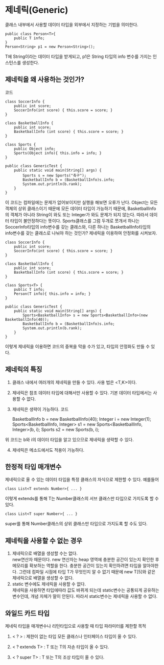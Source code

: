# 제네릭(Generic)
클래스 내부에서 사용할 데이터 타입을 외부에서 지정하는 기법을 의미한다.

    public class Person<T>{
        public T info;
    }
    Person<String> p1 = new Person<String>();

T에 String이라는 데이터 타입을 받게되고, p1은 String 타입의 info 변수를 가지는 인스턴스를 생성한다.

## 제네릭을 왜 사용하는 것인가?
코드

    class SoccerInfo {
        public int score;
        SoccerInfo(int score) { this.score = score; }
    }

    class BasketballInfo {
        public int score;
        BasketballInfo (int score) { this.score = score; }
    }

    class Sports {
        public Object info;
        Sports(Object info){ this.info = info; }
    }

    public class GenericTest {
        public static void main(String[] args) {
            Sports s = new Sports("축구");
            BasketballInfo b = (BasketballInfo)s.info;
            System.out.println(b.rank);
        }
    }

이 코드는 컴파일에는 문제가 없어보이지만 실행을 해보면 오류가 난다.
Object는 모든 객체의 상위 클래스이기 때문에 모든 데이터 타입이 가능하기 때문에, BasketballInfo의 객체가 아니라 String이 와도 또는 Integer가 와도 문제가 되지 않는다. 따라서 데이터 타입이 불안정하다는 뜻이다. Sports클래스를 그럼 두개로 쪼개서 하나는 SoccerInfo타입의 info변수를 갖는 클래스와, 다른 하나는 BasketballInfo타입의 info변수를 갖는 클래스로 나눠야 하는 것인가? 제네릭을 이용하여 안정화를 시켜보자.

    class SoccerInfo {
        public int score;
        SoccerInfo(int score) { this.score = score; }
    }

    class BasketballInfo {
        public int score;
        BasketballInfo (int score) { this.score = score; }
    }

    class Sports<T> {
        public T info;
        Person(T info){ this.info = info; }
    }

    public class GenericTest {
        public static void main(String[] args) {
            Sports<BasketballInfo> s = new Sports<BasketballInfo>(new BasketballInfo(40));
            BasketballInfo b = (BasketballInfo)s.info;
            System.out.println(b.rank);
        }
    }

이렇게 제네릭을 이용하면 코드의 중복을 막을 수가 있고, 타입의 안정화도 만들 수 있다.

## 제네릭의 특징

1. 클래스 내에서 여러개의 제네릭을 만들 수 있다. 사용 법은 <T,K>이다.

2. 제네릭은 참조 데이터 타입에 대해서만 사용할 수 있다. 기본 데이터 타입에서는 사용할 수 없다.

3. 제네릭은 생략이 가능하다.
코드

    BasketballInfo b = new BasketballInfo(40);
    Integer i = new Integer(1);
    Sports<BasketballInfo, Integer> s1 = new Sports<BasketballInfo, Integer>(b, i);
    Sports s2 = new Sports(b, i);

위 코드는 b와 i의 데이터 타입을 알고 있으므로 제네릭을 생략할 수 있다.

4. 제네릭은 메소드에서도 적용이 가능하다.

## 한정적 타입 매개변수

제네릭으로 올 수 있는 데이터 타입을 특정 클래스의 자식으로 제한할 수 있다.
예를들어

    class List<T extends Number>{ ... }


이렇게 extends를 통해 T는 Number클래스의 서브 클래스만 타입으로 가지도록 할 수 있다.

    class List<T super Number>{ ... }

 super를 통해 Number클래스의 상위 클래스만 타입으로 가지도록 할 수도 있다.

 ## 제네릭을 사용할 수 없는 경우
 1. 제네릭으로 배열을 생성할 수는 없다.     
 new연산자 때문이다. new 연산자는 heap 영역에 충분한 공간이 있는지 확인한 후 메모리를 확보하는 역할을 한다. 충분한 공간이 있는지 확인하려면 타입을 알아야한다. 그런데 컴파일 시점에 타입 T가 무엇인지 알 수 없기 때문에 new T[5]와 같은 제네릭으로 배열을 생성할 수 없다.
 2. static 변수에도 제네릭을 사용할 수 없다.    
제네릭을 사용하면 타입에따라 값도 바뀌게 되는데 static변수는 공통되게 공유하는 변수인데, 개념 자체가 말이 안된다. 따라서 static변수는 제네릭을 사용할 수 없다.

## 와일드 카드 타입
제네릭 타입을 매개변수나 리턴타입으로 사용할 때 타입 파라미터를 제한할 목적
1. < ? > : 제한이 없는 타입 
모든 클래스나 인터페이스 타입이 올 수 있다.

2. < ? extends T> : T 또는 T의 자손 타입이 올 수 있다.

3. < ? super T> : T 또는 T의 조상 타입이 올 수 있다.
